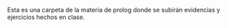 Esta es una carpeta de la materia de prolog donde se subirán evidencias y ejercicios hechos en clase.